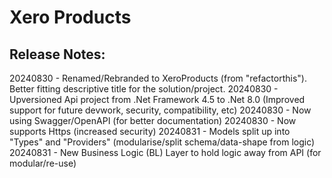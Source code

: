 # Xero Products



Release Notes: 
--------------
20240830 - Renamed/Rebranded to XeroProducts (from "refactorthis"). Better fitting descriptive title for the solution/project.
20240830 - Upversioned Api project from .Net Framework 4.5 to .Net 8.0 (Improved support for future devwork, security, compatibility, etc)
20240830 - Now using Swagger/OpenAPI (for better documentation)
20240830 - Now supports Https (increased security)
20240831 - Models split up into "Types" and "Providers" (modularise/split schema/data-shape from logic)
20240831 - New Business Logic (BL) Layer to hold logic away from API (for modular/re-use)